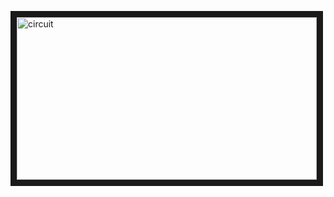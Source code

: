 <a href="https://www.youtube.com/embed/m0W2h50ZzP8" target="_blank"><img src="http://img.youtube.com/vi/m0W2h50ZzP8/0.jpg" 
alt="circuit" width="480" height="260" border="10" /></a>
